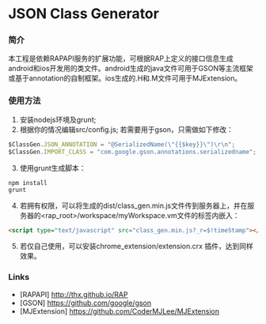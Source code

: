 # JSON Class Generator

### 简介
本工程是依赖RAPAPI服务的扩展功能，可根据RAP上定义的接口信息生成android和ios开发用的类文件。android生成的java文件可用于GSON等主流框架或基于annotation的自制框架。ios生成的.H和.M文件可用于MJExtension。

### 使用方法
1. 安装nodejs环境及grunt;
2. 根据你的情况编辑src/config.js;
若需要用于gson，只需做如下修改：
```javascript
$ClassGen.JSON_ANNOTATION = "@SerializedName(\"{{$key}}\")\r\n";
$ClassGen.IMPORT_CLASS = "com.google.gson.annotations.serializedname";
```

3. 使用grunt生成脚本：
```shell
npm install
grunt
```

4. 若拥有权限，可以将生成的dist/class_gen.min.js文件传到服务器上，并在服务器的<rap_root>/workspace/myWorkspace.vm文件的<html>标签内嵌入：
```html
<script type="text/javascript" src="class_gen.min.js?_r=$!timeStamp"></script>
```

5. 若仅自己使用，可以安装chrome_extension/extension.crx 插件，达到同样效果。

### Links
* [RAPAPI] http://thx.github.io/RAP
* [GSON] https://github.com/google/gson
* [MJExtension] https://github.com/CoderMJLee/MJExtension
